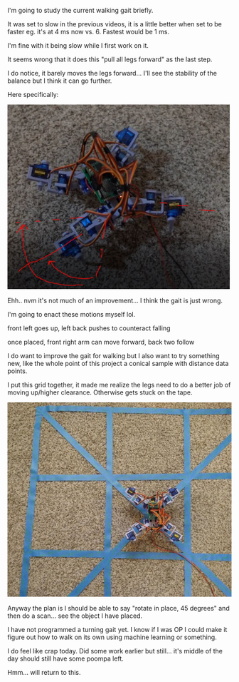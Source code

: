 I'm going to study the current walking gait briefly.

It was set to slow in the previous videos, it is a little better when set to be faster eg. it's at 4 ms now vs. 6.
Fastest would be 1 ms.

I'm fine with it being slow while I first work on it.

It seems wrong that it does this "pull all legs forward" as the last step.

I do notice, it barely moves the legs forward... I'll see the stability of the balance but I think it can go further.

Here specifically:

<img src="./media/01-12-2022--100-percent-of-our-brains.JPG" width="500">

Ehh.. nvm it's not much of an improvement... I think the gait is just wrong.

I'm going to enact these motions myself lol.

front left goes up, left back pushes to counteract falling

once placed, front right arm can move forward, back two follow

I do want to improve the gait for walking but I also want to try something new, like the whole point of this project a conical sample with distance data points.

I put this grid together, it made me realize the legs need to do a better job of moving up/higher clearance. Otherwise gets stuck on the tape.

<img src="./media/01-12-2022--the-grid.JPG" width="800">

Anyway the plan is I should be able to say "rotate in place, 45 degrees" and then do a scan... see the object I have placed.

I have not programmed a turning gait yet. I know if I was OP I could make it figure out how to walk on its own using machine learning or something.

I do feel like crap today. Did some work earlier but still... it's middle of the day should still have some poompa left.

Hmm... will return to this.